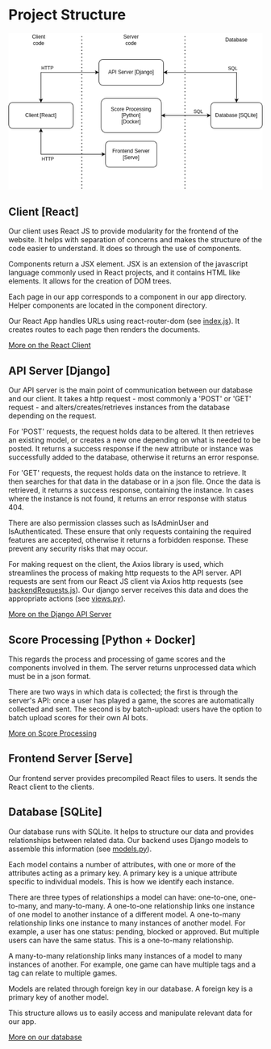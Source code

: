 # Project Structure

![structure.img](structure.png)

## Client [React]

Our client uses React JS to provide modularity for the frontend of the website. 
It helps with separation of concerns and makes the structure of the code easier to understand. 
It does so through the use of components. 

Components return a JSX element. JSX is an extension of the javascript language commonly used in React projects,
and it contains HTML like elements. It allows for the creation of DOM trees.

Each page in our app corresponds to a component in our app directory.
Helper components are located in the component directory.

Our React App handles URLs using react-router-dom (see [index.js](../neuro_arcade/reactapp/src/index.js)).
It creates routes to each page then renders the documents.

[More on the React Client](client.md)

## API Server [Django]

Our API server is the main point of communication between our database and our client.
It takes a http request - most commonly a 'POST' or 'GET' request - and alters/creates/retrieves 
instances from the database depending on the request. 

For 'POST' requests, the request holds data to be altered. It then retrieves an existing model,
or creates a new one depending on what is needed to be posted. It returns a success response if 
the new attribute or instance was successfully added to the database, otherwise it returns an error 
response.

For 'GET' requests, the request holds data on the instance to retrieve. It then 
searches for that data in the database or in a json file. Once the data is retrieved,
it returns a success response, containing the instance. In cases where the instance is not 
found, it returns an error response with status 404. 

There are also permission classes such as IsAdminUser and IsAuthenticated. These ensure that 
only requests containing the required features are accepted, otherwise it returns a forbidden response.
These prevent any security risks that may occur.

For making request on the client, the Axios library is used, which streamlines the process of making http requests 
to the API server. API requests are sent from our React JS client via Axios http requests
(see [backendRequests.js](../neuro_arcade/reactapp/src/backendRequests.js)).
Our django server receives this data and does the appropriate actions (see [views.py](../neuro_arcade/na/views.py)).

[More on the Django API Server](api_reference.md)

## Score Processing [Python + Docker]

This regards the process and processing of game scores and the components involved in them.
The server returns unprocessed data which must be in a json format. 

There are two ways in which data is collected; the first is through the server's API: 
once a user has played a game, the scores are automatically collected and sent. 
The second is by batch-upload: users have the option to batch upload scores for 
their own AI bots.

[More on Score Processing](score_pipeline.md)

## Frontend Server [Serve]

Our frontend server provides precompiled React files to users. It sends the React client to 
the clients.

## Database [SQLite]

Our database runs with SQLite. It helps to structure our data and provides relationships between
related data. Our backend uses Django models to assemble this information (see [models.py](../neuro_arcade/na/models.py)).

Each model contains a number of attributes, with one or more of the attributes acting as a 
primary key. A primary key is a unique attribute specific to individual models. This is how we identify 
each instance. 

There are three types of relationships a model can have: one-to-one, one-to-many, and many-to-many. A one-to-one
relationship links one instance of one model to another instance of a different model. A one-to-many relationship links
one instance to many instances of another model. For example, a user has one status: pending, blocked or approved. 
But multiple users can have the same status. This is a one-to-many relationship. 

A many-to-many relationship links many instances of a model to many instances of another. For example,
one game can have multiple tags and a tag can relate to multiple games.

Models are related through foreign key in our database. A foreign key is a primary key of another model.

This structure allows us to easily access and manipulate relevant data for our app.

[More on our database](database.md)

